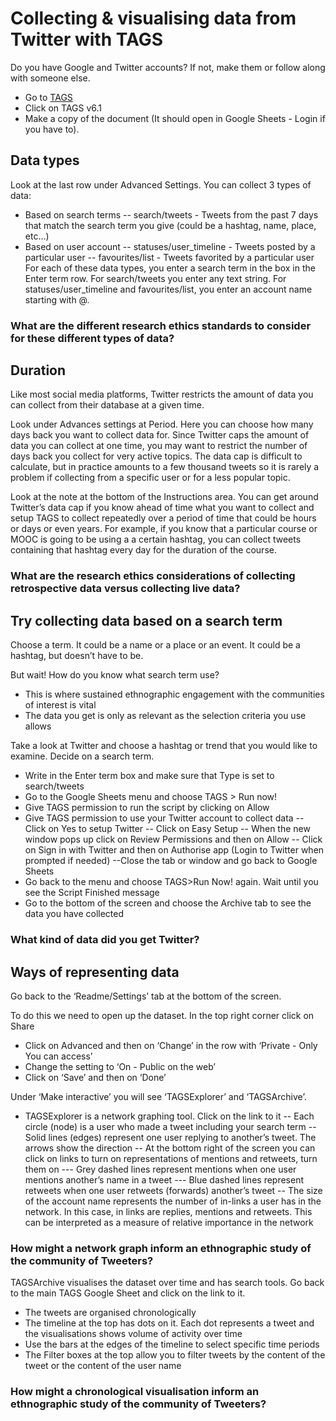 # Collecting & visualising data from Twitter with TAGS

Do you have Google and Twitter accounts? If not, make them or follow along with someone else.
- Go to [TAGS](https://tags.hawksey.info/get-tags/)
- Click on TAGS v6.1
- Make a copy of the document (It should open in Google Sheets - Login if you have to).

## Data types

Look at the last row under Advanced Settings. You can collect 3 types of data:
- Based on search terms
-- search/tweets - Tweets from the past 7 days that match the search term you give (could be a hashtag, name, place, etc…)
- Based on user account
-- statuses/user_timeline - Tweets posted by a particular user
-- favourites/list - Tweets favorited by a particular user
For each of these data types, you enter a search term in the box in the Enter term row. For search/tweets you enter any text string. For statuses/user_timeline and favourites/list, you enter an account name starting with @.

### What are the different research ethics standards to consider for these different types of data?

## Duration

Like most social media platforms, Twitter restricts the amount of data you can collect from their database at a given time.

Look under Advances settings at Period. Here you can choose how many days back you want to collect data for. Since Twitter caps the amount of data you can collect at one time, you may want to restrict the number of days back you collect for very active topics. The data cap is difficult to calculate, but in practice amounts to a few thousand tweets so it is rarely a problem if collecting from a specific user or for a less popular topic.

Look at the note at the bottom of the Instructions area. You can get around Twitter’s data cap if you know ahead of time what you want to collect and setup TAGS to collect repeatedly over a period of time that could be hours or days or even years. For example, if you know that a particular course or MOOC is going to be using a a certain hashtag, you can collect tweets containing that hashtag every day for the duration of the course.

### What are the research ethics considerations of collecting retrospective data versus collecting live data?

## Try collecting data based on a search term

Choose a term. It could be a name or a place or an event. It could be a hashtag, but doesn’t have to be.

But wait! How do you know what search term use?
- This is where sustained ethnographic engagement with the communities of interest is vital
- The data you get is only as relevant as the selection criteria you use allows

Take a look at Twitter and choose a hashtag or trend that you would like to examine. Decide on a search term.

- Write in the Enter term box and make sure that Type is set to search/tweets
- Go to the Google Sheets menu and choose TAGS > Run now!
- Give TAGS permission to run the script by clicking on Allow
- Give TAGS permission to use your Twitter account to collect data
-- Click on Yes to setup Twitter
-- Click on Easy Setup
-- When the new window pops up click on Review Permissions and then on Allow
-- Click on Sign in with Twitter and then on Authorise app (Login to Twitter when prompted if needed)
--Close the tab or window and go back to Google Sheets
- Go back to the menu and choose TAGS>Run Now! again. Wait until you see the Script Finished message
- Go to the bottom of the screen and choose the Archive tab to see the data you have collected

### What kind of data did you get Twitter?

## Ways of representing data
Go back to the ‘Readme/Settings’ tab at the bottom of the screen.

To do this we need to open up the dataset. In the top right corner click on Share
- Click on Advanced and then on ‘Change’ in the row with ‘Private - Only You can access’
- Change the setting to ‘On - Public on the web’
- Click on ‘Save’ and then on ‘Done’

Under ‘Make interactive’ you will see ‘TAGSExplorer’ and ‘TAGSArchive’.
- TAGSExplorer is a network graphing tool. Click on the link to it
-- Each circle (node) is a user who made a tweet including your search term
-- Solid lines (edges) represent one user replying to another’s tweet. The arrows show the direction
-- At the bottom right of the screen you can click on links to turn on representations of mentions and retweets, turn them on
--- Grey dashed lines represent mentions when one user mentions another’s name in a tweet
--- Blue dashed lines represent retweets when one user retweets (forwards) another’s tweet
-- The size of the account name represents the number of in-links a user has in the network. In this case, in links are replies, mentions and retweets. This can be interpreted as a measure of relative importance in the network

### How might a network graph inform an ethnographic study of the community of Tweeters?

TAGSArchive visualises the dataset over time and has search tools. Go back to the main TAGS Google Sheet and click on the link to it.
- The tweets are organised chronologically
- The timeline at the top has dots on it. Each dot represents a tweet and the visualisations shows volume of activity over time
- Use the bars at the edges of the timeline to select specific time periods
- The Filter boxes at the top allow you to filter tweets by the content of the tweet or the content of the user name

### How might a chronological visualisation inform an ethnographic study of the community of Tweeters?





